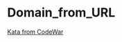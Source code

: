 # Domain_from_URL

[Kata from CodeWar](https://www.codewars.com/kata/514a024011ea4fb54200004b/train/python) 